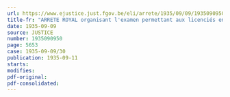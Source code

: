 ```yaml
---
url: https://www.ejustice.just.fgov.be/eli/arrete/1935/09/09/1935090950/justel
title-fr: "ARRETE ROYAL organisant l'examen permettant aux licenciés en notariat de justifier qu'ils sont à même de se conformer aux dispositions de la loi sur l'emploi des langues en matière judiciaire"
date: 1935-09-09
source: JUSTICE
number: 1935090950
page: 5653
case: 1935-09-09/30
publication: 1935-09-11
starts:
modifies:
pdf-original:
pdf-consolidated:
---
```


